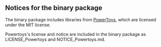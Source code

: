 ﻿## Notices for the binary package

The binary package includes libraries from [PowerToys](https://github.com/microsoft/PowerToys), which are licensed under the MIT license.

Powertoys's license and notice are included in the binary package as LICENSE_Powertoys and NOTICE_Powertoys.md.
